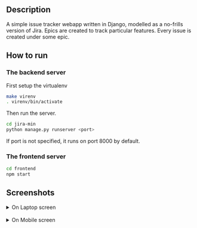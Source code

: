 
## Description

A simple issue tracker webapp written in Django, modelled as a no-frills version of Jira.
Epics are created to track particular features.
Every issue is created under some epic.

## How to run

### The backend server

First setup the virtualenv

```sh
make virenv
. virenv/bin/activate
```

Then run the server.

```sh
cd jira-min
python manage.py runserver <port>
```
If port is not specified, it runs on port 8000 by default.

### The frontend server

```sh
cd frontend
npm start
```
## Screenshots
<details>
  <summary>On Laptop screen</summary>

<br>
Home page
<br><br>
<img src="https://user-images.githubusercontent.com/42782646/184549843-f70a390b-3597-4515-94f0-9b8b458caa22.png" width="600">

<br>
Login View
<br><br>
<img src="https://user-images.githubusercontent.com/42782646/184549846-2799cd93-f24d-4bfa-a3a9-bd00c1ba3827.png" width="600">

<br>
Sign up view
<br><br>
<img src="https://user-images.githubusercontent.com/42782646/184549850-27752ad9-900b-49d9-b733-ab1bb79ed15a.png" width="600">

<br>
All epic view
<br><br>
<img src="https://user-images.githubusercontent.com/42782646/184549851-7876512b-3574-4135-a4f1-b8f63121f364.png" width="600">

<br>
Single epic view
<br><br>
<img src="https://user-images.githubusercontent.com/42782646/184549857-8fdc11bb-e8f0-4f73-96a7-a64995c04f00.png" width="600">
  
</details>

<br>

<details>
  <summary>On Mobile screen</summary>

<br>
Issue Edit view
<br><br>
<img src="https://user-images.githubusercontent.com/42782646/184549919-26131933-ca46-4328-b30e-930a0ecaab9a.png" width="300">

<br>
Single Issue View
<br><br>
<img src="https://user-images.githubusercontent.com/42782646/184549923-29fbab1d-6ae9-4bc9-9838-3d0234395d15.png" width="300">

<br>
Single Epic View. Shows all issues under it. Has floating button to add new issues under this epic. 
<br><br>
<img src="https://user-images.githubusercontent.com/42782646/184549924-7640e778-8ab1-4507-8fda-1f0b79c881d5.png" width="300">

<br>
Progressive Navbar
<br><br>
<img src="https://user-images.githubusercontent.com/42782646/184549926-383e00d1-d318-4cad-980f-1e5831836a24.png" width="300">

<br>
Logging out. Redirects to home page.
<br><br>
<img src="https://user-images.githubusercontent.com/42782646/184549927-650dda3e-9a4d-41eb-ae26-a01ade09728d.png" width="300">

<br>
Home page
<br><br>
<img src="https://user-images.githubusercontent.com/42782646/184549929-7733d5b9-dee1-4efc-846c-7b04c6f7c46c.png" width="300">

<br>
Login View
<br><br>
<img src="https://user-images.githubusercontent.com/42782646/184549933-9500b9ad-f634-4492-a9aa-a7d830bc3e8c.png" width="300">

<br>
All epics view. Has floating button to create epics.
<br><br>
<img src="https://user-images.githubusercontent.com/42782646/184549934-9648c499-de81-4d3e-a8ae-aa1c7c56d903.png" width="300">

  
</details>

